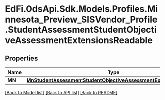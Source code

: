 # EdFi.OdsApi.Sdk.Models.Profiles.Minnesota_Preview_SISVendor_Profile.StudentAssessmentStudentObjectiveAssessmentExtensionsReadable
## Properties

Name | Type | Description | Notes
------------ | ------------- | ------------- | -------------
**MN** | [**MnStudentAssessmentStudentObjectiveAssessmentExtensionReadable**](MnStudentAssessmentStudentObjectiveAssessmentExtensionReadable.md) |  | [optional] 

[[Back to Model list]](../README.md#documentation-for-models) [[Back to API list]](../README.md#documentation-for-api-endpoints) [[Back to README]](../README.md)

